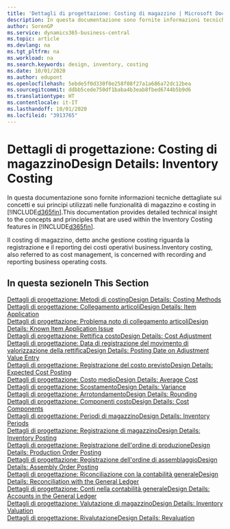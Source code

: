 ```yaml
---
title: 'Dettagli di progettazione: Costing di magazzino | Microsoft Docs'
description: In questa documentazione sono fornite informazioni tecniche dettagliate sui concetti e sui principi utilizzati nelle funzionalità di magazzino e costing in Business Central.
author: SorenGP
ms.service: dynamics365-business-central
ms.topic: article
ms.devlang: na
ms.tgt_pltfrm: na
ms.workload: na
ms.search.keywords: design, inventory, costing
ms.date: 10/01/2020
ms.author: edupont
ms.openlocfilehash: 5ebde5f0d330f0e258f08f27a1a686a72dc12bea
ms.sourcegitcommit: ddbb5cede750df1baba4b3eab8fbed6744b5b9d6
ms.translationtype: HT
ms.contentlocale: it-IT
ms.lasthandoff: 10/01/2020
ms.locfileid: "3913765"
---
```

# <a name="design-details-inventory-costing"></a><span data-ttu-id="08265-103">Dettagli di progettazione: Costing di magazzino</span><span class="sxs-lookup"><span data-stu-id="08265-103">Design Details: Inventory Costing</span></span>
<span data-ttu-id="08265-104">In questa documentazione sono fornite informazioni tecniche dettagliate sui concetti e sui principi utilizzati nelle funzionalità di magazzino e costing in [!INCLUDE[d365fin](includes/d365fin_md.md)].</span><span class="sxs-lookup"><span data-stu-id="08265-104">This documentation provides detailed technical insight to the concepts and principles that are used within the Inventory Costing features in [!INCLUDE[d365fin](includes/d365fin_md.md)].</span></span>  

<span data-ttu-id="08265-105">Il costing di magazzino, detto anche gestione costing riguarda la registrazione e il reporting dei costi operativi business.</span><span class="sxs-lookup"><span data-stu-id="08265-105">Inventory costing, also referred to as cost management, is concerned with recording and reporting business operating costs.</span></span>  

## <a name="in-this-section"></a><span data-ttu-id="08265-106">In questa sezione</span><span class="sxs-lookup"><span data-stu-id="08265-106">In This Section</span></span>  
[<span data-ttu-id="08265-107">Dettagli di progettazione: Metodi di costing</span><span class="sxs-lookup"><span data-stu-id="08265-107">Design Details: Costing Methods</span></span>](design-details-costing-methods.md)  
[<span data-ttu-id="08265-108">Dettagli di progettazione: Collegamento articoli</span><span class="sxs-lookup"><span data-stu-id="08265-108">Design Details: Item Application</span></span>](design-details-item-application.md)  
[<span data-ttu-id="08265-109">Dettagli di progettazione: Problema noto di collegamento articoli</span><span class="sxs-lookup"><span data-stu-id="08265-109">Design Details: Known Item Application Issue</span></span>](design-details-inventory-zero-level-open-item-ledger-entries.md)  
[<span data-ttu-id="08265-110">Dettagli di progettazione: Rettifica costo</span><span class="sxs-lookup"><span data-stu-id="08265-110">Design Details: Cost Adjustment</span></span>](design-details-cost-adjustment.md)  
[<span data-ttu-id="08265-111">Dettagli di progettazione: Data di registrazione del movimento di valorizzazione della rettifica</span><span class="sxs-lookup"><span data-stu-id="08265-111">Design Details: Posting Date on Adjustment Value Entry</span></span>](design-details-inventory-adjustment-value-entry-posting-date.md)  
[<span data-ttu-id="08265-112">Dettagli di progettazione: Registrazione del costo previsto</span><span class="sxs-lookup"><span data-stu-id="08265-112">Design Details: Expected Cost Posting</span></span>](design-details-expected-cost-posting.md)  
[<span data-ttu-id="08265-113">Dettagli di progettazione: Costo medio</span><span class="sxs-lookup"><span data-stu-id="08265-113">Design Details: Average Cost</span></span>](design-details-average-cost.md)  
[<span data-ttu-id="08265-114">Dettagli di progettazione: Scostamento</span><span class="sxs-lookup"><span data-stu-id="08265-114">Design Details: Variance</span></span>](design-details-variance.md)  
[<span data-ttu-id="08265-115">Dettagli di progettazione: Arrotondamento</span><span class="sxs-lookup"><span data-stu-id="08265-115">Design Details: Rounding</span></span>](design-details-rounding.md)  
[<span data-ttu-id="08265-116">Dettagli di progettazione: Componenti costo</span><span class="sxs-lookup"><span data-stu-id="08265-116">Design Details: Cost Components</span></span>](design-details-cost-components.md)  
[<span data-ttu-id="08265-117">Dettagli di progettazione: Periodi di magazzino</span><span class="sxs-lookup"><span data-stu-id="08265-117">Design Details: Inventory Periods</span></span>](design-details-inventory-periods.md)  
[<span data-ttu-id="08265-118">Dettagli di progettazione: Registrazione di magazzino</span><span class="sxs-lookup"><span data-stu-id="08265-118">Design Details: Inventory Posting</span></span>](design-details-inventory-posting.md)  
[<span data-ttu-id="08265-119">Dettagli di progettazione: Registrazione dell'ordine di produzione</span><span class="sxs-lookup"><span data-stu-id="08265-119">Design Details: Production Order Posting</span></span>](design-details-production-order-posting.md)  
[<span data-ttu-id="08265-120">Dettagli di progettazione: Registrazione dell'ordine di assemblaggio</span><span class="sxs-lookup"><span data-stu-id="08265-120">Design Details: Assembly Order Posting</span></span>](design-details-assembly-order-posting.md)  
[<span data-ttu-id="08265-121">Dettagli di progettazione: Riconciliazione con la contabilità generale</span><span class="sxs-lookup"><span data-stu-id="08265-121">Design Details: Reconciliation with the General Ledger</span></span>](design-details-reconciliation-with-the-general-ledger.md)  
[<span data-ttu-id="08265-122">Dettagli di progettazione: Conti nella contabilità generale</span><span class="sxs-lookup"><span data-stu-id="08265-122">Design Details: Accounts in the General Ledger</span></span>](design-details-accounts-in-the-general-ledger.md)  
[<span data-ttu-id="08265-123">Dettagli di progettazione: Valutazione di magazzino</span><span class="sxs-lookup"><span data-stu-id="08265-123">Design Details: Inventory Valuation</span></span>](design-details-inventory-valuation.md)  
[<span data-ttu-id="08265-124">Dettagli di progettazione: Rivalutazione</span><span class="sxs-lookup"><span data-stu-id="08265-124">Design Details: Revaluation</span></span>](design-details-revaluation.md)
